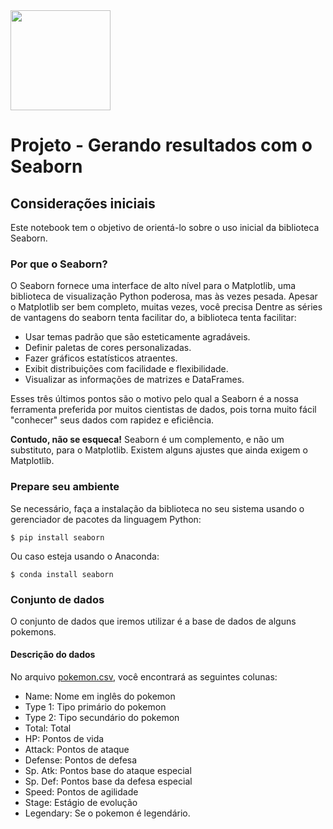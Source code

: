 <img src="https://i.imgur.com/YX6UATs.png"  width="160">


# Projeto - Gerando resultados com o Seaborn

##  Considerações iniciais

Este notebook tem o objetivo de orientá-lo sobre o uso inicial da biblioteca Seaborn.

### Por que o Seaborn?

O Seaborn fornece uma interface de alto nível para o Matplotlib, uma biblioteca de visualização Python poderosa, mas às vezes pesada. Apesar o Matplotlib ser bem completo, muitas vezes, você precisa Dentre as séries de vantagens do seaborn tenta facilitar do, a biblioteca tenta facilitar:
- Usar temas padrão que são esteticamente agradáveis.
- Definir paletas de cores personalizadas.
- Fazer gráficos estatísticos atraentes.
- Exibit distribuições com facilidade e flexibilidade.
- Visualizar as informações de matrizes e DataFrames.

Esses três últimos pontos são o motivo pelo qual a Seaborn é a nossa ferramenta preferida por muitos cientistas de dados, pois torna muito fácil "conhecer" seus dados com rapidez e eficiência.

**Contudo, não se esqueca!** Seaborn é um complemento, e não um substituto, para o Matplotlib. Existem alguns ajustes que ainda exigem o Matplotlib.

### Prepare seu ambiente

Se necessário, faça a instalação da biblioteca no seu sistema usando o gerenciador de pacotes da linguagem Python:
```
$ pip install seaborn
```

Ou caso esteja usando o Anaconda:
```
$ conda install seaborn
```

### Conjunto de dados

O conjunto de dados que iremos utilizar é a base de dados de alguns pokemons.

#### Descrição do dados

No arquivo [pokemon.csv](pokemon.csv), você encontrará as seguintes colunas:
- Name: Nome em inglês do pokemon
- Type 1: Tipo primário do pokemon
- Type 2: Tipo secundário do pokemon
- Total: Total
- HP: Pontos de vida
- Attack: Pontos de ataque
- Defense: Pontos de defesa
- Sp. Atk: Pontos base do ataque especial
- Sp. Def: Pontos base da defesa especial
- Speed: Pontos de agilidade
- Stage: Estágio de evolução
- Legendary: Se o pokemon é legendário.
